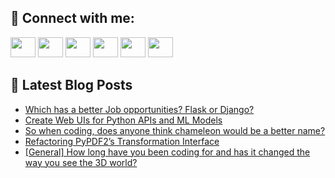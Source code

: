 ## 🔎 Connect with me:
[<img height="32" width="40" src="https://cdn.jsdelivr.net/npm/simple-icons@v5/icons/telegram.svg" />](https://t.me/bullbesh)
[<img height="32" width="40" src="https://cdn.jsdelivr.net/npm/simple-icons@v5/icons/vk.svg" />](https://vk.com/bullbesh)
[<img height="32" width="40" src="https://cdn.jsdelivr.net/npm/simple-icons@v5/icons/twitter.svg" />](https://twitter.com/bullbesh1)
[<img height="32" width="40" src="https://cdn.jsdelivr.net/npm/simple-icons@v5/icons/instagram.svg" />](https://www.instagram.com/bullbesh)
[<img height="32" width="40" src="https://cdn.jsdelivr.net/npm/simple-icons@v5/icons/reddit.svg" />](https://www.reddit.com/user/bullbesh)
[<img height="32" width="40" src="https://cdn.jsdelivr.net/npm/simple-icons@v5/icons/youtube.svg" />](https://www.youtube.com/channel/UCtfjRs6uzgq5mfm8S06WTcg)

## 📕 Latest Blog Posts
<!-- BLOG-POST-LIST:START -->
- [Which has a better Job opportunities? Flask or Django?](https://www.reddit.com/r/Python/comments/vovt7e/which_has_a_better_job_opportunities_flask_or/)
- [Create Web UIs for Python APIs and ML Models](https://www.reddit.com/r/Python/comments/vou3iw/create_web_uis_for_python_apis_and_ml_models/)
- [So when coding, does anyone think chameleon would be a better name?](https://www.reddit.com/r/Python/comments/votj7e/so_when_coding_does_anyone_think_chameleon_would/)
- [Refactoring PyPDF2’s Transformation Interface](https://www.reddit.com/r/Python/comments/vot8xs/refactoring_pypdf2s_transformation_interface/)
- [[General] How long have you been coding for and has it changed the way you see the 3D world?](https://www.reddit.com/r/Python/comments/vosnu6/general_how_long_have_you_been_coding_for_and_has/)
<!-- BLOG-POST-LIST:END -->
